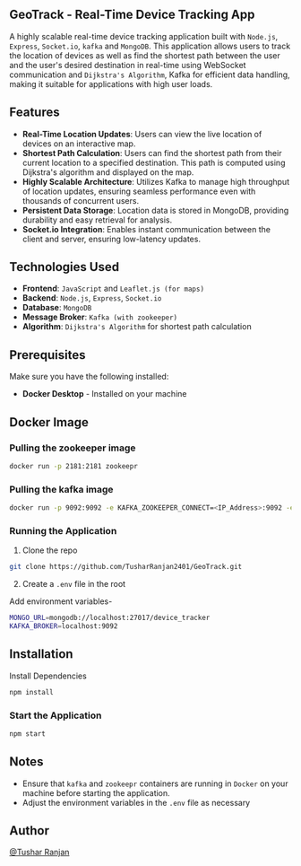 ## GeoTrack - Real-Time Device Tracking App

A highly scalable real-time device tracking application built with `Node.js`, `Express`, `Socket.io`, `kafka` and `MongoDB`. This application allows users to track the location of devices as well as find the shortest path between the user and the user's desired destination in real-time using WebSocket communication and `Dijkstra's Algorithm`, Kafka for efficient data handling, making it suitable for applications with high user loads.

## Features

- **Real-Time Location Updates**: Users can view the live location of devices on an interactive map.
- **Shortest Path Calculation**: Users can find the shortest path from their current location to a specified destination. This path is computed using Dijkstra's algorithm and displayed on the map.
- **Highly Scalable Architecture**: Utilizes Kafka to manage high throughput of location updates, ensuring seamless performance even with thousands of concurrent users.
- **Persistent Data Storage**: Location data is stored in MongoDB, providing durability and easy retrieval for analysis.
- **Socket.io Integration**: Enables instant communication between the client and server, ensuring low-latency updates.

## Technologies Used

- **Frontend**: `JavaScript` and `Leaflet.js (for maps)`
- **Backend**: `Node.js`, `Express`, `Socket.io`
- **Database**: `MongoDB`
- **Message Broker**: `Kafka (with zookeeper)`
- **Algorithm**: `Dijkstra's Algorithm` for shortest path calculation

## Prerequisites

Make sure you have the following installed:

- **Docker Desktop** - Installed on your machine

## Docker Image

### Pulling the zookeeper image

```bash
docker run -p 2181:2181 zookeepr
```

### Pulling the kafka image

```bash
docker run -p 9092:9092 -e KAFKA_ZOOKEEPER_CONNECT=<IP_Address>:9092 -e KAFKA_ADVERTISED_LISTENERS=PLAINTEXT://<IP_Address>:9092 -e KAFKA_OFFSETS_TOPIC_REPLICATION_FACTOR=1 confluentinc/cp-kafka
```

### Running the Application

1. Clone the repo

```bash
git clone https://github.com/TusharRanjan2401/GeoTrack.git
```

2. Create a ```.env``` file in the root

Add environment variables-

```bash
MONGO_URL=mongodb://localhost:27017/device_tracker
KAFKA_BROKER=localhost:9092
```

## Installation

Install Dependencies

```bash
npm install
```

### Start the Application

```bash
npm start
```

## Notes

- Ensure that `kafka` and `zookeepr` containers are running in `Docker` on your machine before starting the application.
- Adjust the environment variables in the `.env` file as necessary

## Author

[@Tushar Ranjan](https://github.com/TusharRanjan2401)
